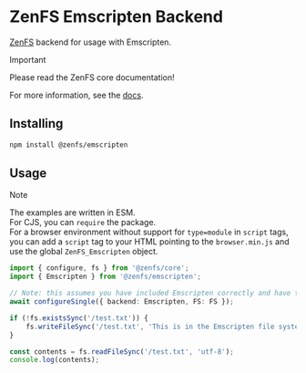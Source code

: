 # ZenFS Emscripten Backend

[ZenFS](https://github.com/zen-fs/core) backend for usage with Emscripten.

> [!IMPORTANT]
> Please read the ZenFS core documentation!

For more information, see the [docs](https://zen-fs.github.io/emscripten).

## Installing

```sh
npm install @zenfs/emscripten
```

## Usage

> [!NOTE]
> The examples are written in ESM.  
> For CJS, you can `require` the package.  
> For a browser environment without support for `type=module` in `script` tags, you can add a `script` tag to your HTML pointing to the `browser.min.js` and use the global `ZenFS_Emscripten` object.

```ts
import { configure, fs } from '@zenfs/core';
import { Emscripten } from '@zenfs/emscripten';

// Note: this assumes you have included Emscripten correctly and have the global `FS` variable available.
await configureSingle({ backend: Emscripten, FS: FS });

if (!fs.existsSync('/test.txt')) {
	fs.writeFileSync('/test.txt', 'This is in the Emscripten file system!');
}

const contents = fs.readFileSync('/test.txt', 'utf-8');
console.log(contents);
```
